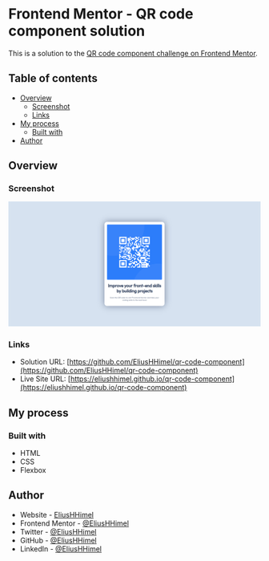 # Frontend Mentor - QR code component solution

This is a solution to the [QR code component challenge on Frontend Mentor](https://www.frontendmentor.io/challenges/qr-code-component-iux_sIO_H).

## Table of contents

- [Overview](#overview)
  - [Screenshot](#screenshot)
  - [Links](#links)
- [My process](#my-process)
  - [Built with](#built-with)
- [Author](#author)


## Overview

### Screenshot

![](./screenshot.png)

### Links

- Solution URL: [https://github.com/EliusHHimel/qr-code-component](https://github.com/EliusHHimel/qr-code-component)
- Live Site URL: [https://eliushhimel.github.io/qr-code-component](https://eliushhimel.github.io/qr-code-component)

## My process

### Built with

- HTML
- CSS
- Flexbox


## Author

- Website - [EliusHHimel](https://eliushhimel.github.io)
- Frontend Mentor - [@EliusHHimel](https://www.frontendmentor.io/profile/EliusHHimel)
- Twitter - [@EliusHHimel](https://www.twitter.com/EliusHHimel)
- GitHub - [@EliusHHimel](https://www.github.com/EliusHHimel)
- LinkedIn - [@EliusHHimel](https://www.linkedin.com/in/EliusHHimel)
